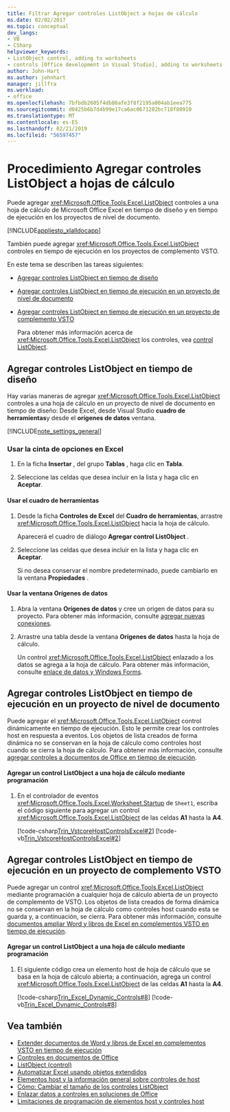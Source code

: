 ```yaml
---
title: Filtrar Agregar controles ListObject a hojas de cálculo
ms.date: 02/02/2017
ms.topic: conceptual
dev_langs:
- VB
- CSharp
helpviewer_keywords:
- ListObject control, adding to worksheets
- controls [Office development in Visual Studio], adding to worksheets
author: John-Hart
ms.author: johnhart
manager: jillfra
ms.workload:
- office
ms.openlocfilehash: 7bfbdb2605f4db86afe3f8f2195a004ab1eea775
ms.sourcegitcommit: d0425b6b7d4b99e17ca6ac0671282bc718f80910
ms.translationtype: MT
ms.contentlocale: es-ES
ms.lasthandoff: 02/21/2019
ms.locfileid: "56597457"
---
```

# <a name="how-to-add-listobject-controls-to-worksheets"></a>Procedimiento Agregar controles ListObject a hojas de cálculo
  Puede agregar <xref:Microsoft.Office.Tools.Excel.ListObject> controles a una hoja de cálculo de Microsoft Office Excel en tiempo de diseño y en tiempo de ejecución en los proyectos de nivel de documento.

 [!INCLUDE[appliesto_xlalldocapp](../vsto/includes/appliesto-xlalldocapp-md.md)]

 También puede agregar <xref:Microsoft.Office.Tools.Excel.ListObject> controles en tiempo de ejecución en los proyectos de complemento VSTO.

 En este tema se describen las tareas siguientes:

- [Agregar controles ListObject en tiempo de diseño](#designtime)

- [Agregar controles ListObject en tiempo de ejecución en un proyecto de nivel de documento](#runtimedoclevel)

- [Agregar controles ListObject en tiempo de ejecución en un proyecto de complemento VSTO](#runtimeaddin)

  Para obtener más información acerca de <xref:Microsoft.Office.Tools.Excel.ListObject> los controles, vea [control ListObject](../vsto/listobject-control.md).

##  <a name="designtime"></a> Agregar controles ListObject en tiempo de diseño
 Hay varias maneras de agregar <xref:Microsoft.Office.Tools.Excel.ListObject> controles a una hoja de cálculo en un proyecto de nivel de documento en tiempo de diseño: Desde Excel, desde Visual Studio **cuadro de herramientas**y desde el **orígenes de datos** ventana.

 [!INCLUDE[note_settings_general](../sharepoint/includes/note-settings-general-md.md)]

### <a name="to-use-the-ribbon-in-excel"></a>Usar la cinta de opciones en Excel

1.  En la ficha **Insertar** , del grupo **Tablas** , haga clic en **Tabla**.

2.  Seleccione las celdas que desea incluir en la lista y haga clic en **Aceptar**.

#### <a name="to-use-the-toolbox"></a>Usar el cuadro de herramientas

1.  Desde la ficha **Controles de Excel** del **Cuadro de herramientas**, arrastre <xref:Microsoft.Office.Tools.Excel.ListObject> hacia la hoja de cálculo.

     Aparecerá el cuadro de diálogo **Agregar control ListObject** .

2.  Seleccione las celdas que desea incluir en la lista y haga clic en **Aceptar**.

     Si no desea conservar el nombre predeterminado, puede cambiarlo en la ventana **Propiedades** .

#### <a name="to-use-the-data-sources-window"></a>Usar la ventana Orígenes de datos

1.  Abra la ventana **Orígenes de datos** y cree un origen de datos para su proyecto. Para obtener más información, consulte [agregar nuevas conexiones](../data-tools/add-new-connections.md).

2.  Arrastre una tabla desde la ventana **Orígenes de datos** hasta la hoja de cálculo.

     Un control <xref:Microsoft.Office.Tools.Excel.ListObject> enlazado a los datos se agrega a la hoja de cálculo. Para obtener más información, consulte [enlace de datos y Windows Forms](/dotnet/framework/winforms/data-binding-and-windows-forms).

##  <a name="runtimedoclevel"></a> Agregar controles ListObject en tiempo de ejecución en un proyecto de nivel de documento
 Puede agregar el <xref:Microsoft.Office.Tools.Excel.ListObject> control dinámicamente en tiempo de ejecución. Esto le permite crear los controles host en respuesta a eventos. Los objetos de lista creados de forma dinámica no se conservan en la hoja de cálculo como controles host cuando se cierra la hoja de cálculo. Para obtener más información, consulte [agregar controles a documentos de Office en tiempo de ejecución](../vsto/adding-controls-to-office-documents-at-run-time.md).

#### <a name="to-add-a-listobject-control-to-a-worksheet-programmatically"></a>Agregar un control ListObject a una hoja de cálculo mediante programación

1.  En el controlador de eventos <xref:Microsoft.Office.Tools.Excel.Worksheet.Startup> de `Sheet1`, escriba el código siguiente para agregar un control <xref:Microsoft.Office.Tools.Excel.ListObject> de las celdas **A1** hasta la **A4**.

     [!code-csharp[Trin_VstcoreHostControlsExcel#2](../vsto/codesnippet/CSharp/Trin_VstcoreHostControlsExcelCS/Sheet1.cs#2)]
     [!code-vb[Trin_VstcoreHostControlsExcel#2](../vsto/codesnippet/VisualBasic/Trin_VstcoreHostControlsExcelVB/Sheet1.vb#2)]

##  <a name="runtimeaddin"></a> Agregar controles ListObject en tiempo de ejecución en un proyecto de complemento VSTO
 Puede agregar un control <xref:Microsoft.Office.Tools.Excel.ListObject> mediante programación a cualquier hoja de cálculo abierta de un proyecto de complemento de VSTO. Los objetos de lista creados de forma dinámica no se conservan en la hoja de cálculo como controles host cuando esta se guarda y, a continuación, se cierra. Para obtener más información, consulte [documentos ampliar Word y libros de Excel en complementos VSTO en tiempo de ejecución](../vsto/extending-word-documents-and-excel-workbooks-in-vsto-add-ins-at-run-time.md).

#### <a name="to-add-a-listobject-control-to-a-worksheet-programmatically"></a>Agregar un control ListObject a una hoja de cálculo mediante programación

1.  El siguiente código crea un elemento host de hoja de cálculo que se basa en la hoja de cálculo abierta; a continuación, agrega un control <xref:Microsoft.Office.Tools.Excel.ListObject> de las celdas **A1** hasta la **A4**.

     [!code-csharp[Trin_Excel_Dynamic_Controls#8](../vsto/codesnippet/CSharp/Trin_Excel_Dynamic_Controls/ThisAddIn.cs#8)]
     [!code-vb[Trin_Excel_Dynamic_Controls#8](../vsto/codesnippet/VisualBasic/Trin_Excel_Dynamic_Controls/ThisAddIn.vb#8)]

## <a name="see-also"></a>Vea también
- [Extender documentos de Word y libros de Excel en complementos VSTO en tiempo de ejecución](../vsto/extending-word-documents-and-excel-workbooks-in-vsto-add-ins-at-run-time.md)
- [Controles en documentos de Office](../vsto/controls-on-office-documents.md)
- [ListObject (control)](../vsto/listobject-control.md)
- [Automatizar Excel usando objetos extendidos](../vsto/automating-excel-by-using-extended-objects.md)
- [Elementos host y la información general sobre controles de host](../vsto/host-items-and-host-controls-overview.md)
- [Cómo: Cambiar el tamaño de los controles ListObject](../vsto/how-to-resize-listobject-controls.md)
- [Enlazar datos a controles en soluciones de Office](../vsto/binding-data-to-controls-in-office-solutions.md)
- [Limitaciones de programación de elementos host y controles host](../vsto/programmatic-limitations-of-host-items-and-host-controls.md)
